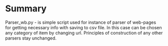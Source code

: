 # Summary
Parser_wb.py - is simple script used for instance of parser of web-pages for getting necessary info with saving to csv
file. In this case can be chosen any category of item by changing url. Principles of construction of any other
parsers stay unchanged.
